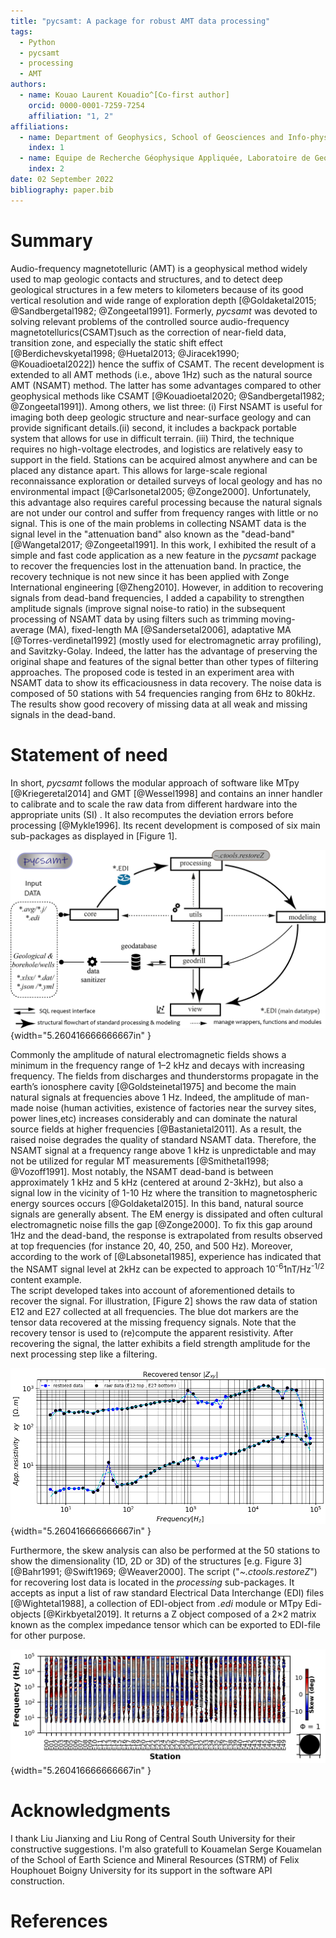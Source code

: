 ```yaml
---
title: "pycsamt: A package for robust AMT data processing"
tags:
  - Python
  - pycsamt
  - processing
  - AMT
authors:
  - name: Kouao Laurent Kouadio^[Co-first author]
    orcid: 0000-0001-7259-7254
    affiliation: "1, 2"
affiliations:
  - name: Department of Geophysics, School of Geosciences and Info-physics, Central South University, China
    index: 1
  - name: Equipe de Recherche Géophysique Appliquée, Laboratoire de Geologie Ressources Minerales et Energetiques, UFR des Sciences de la Terre et des Ressources Minières, Université Félix Houphouët-Boigny, Cote d'Ivoire
    index: 2
date: 02 September 2022
bibliography: paper.bib
---
```



# Summary 

Audio-frequency magnetotelluric (AMT) is a geophysical method widely used to map geologic contacts and structures, and to detect deep geological structures in a few meters to kilometers because of its good vertical resolution and wide range of exploration depth [@Goldaketal2015; @Sandbergetal1982; @Zongeetal1991]. Formerly, _pycsamt_ was devoted to solving relevant problems of the controlled source audio-frequency magnetotellurics(CSAMT)such as the correction of near-field 
data, transition zone, and especially the static shift effect [@Berdichevskyetal1998; @Huetal2013; @Jiracek1990; @Kouadioetal2022])
hence the suffix of CSAMT. The recent development is extended to  all AMT methods 
(i.e., above 1Hz) such as the natural source AMT (NSAMT) method. The latter has some advantages compared to 
other geophysical methods like CSAMT [@Kouadioetal2020; @Sandbergetal1982; @Zongeetal1991]). 
Among others, we list three: (i) First NSAMT is useful for imaging both deep geologic structure and near-surface 
geology and can provide significant details.(ii) second, it includes a backpack portable system that allows 
for use in difficult terrain. (iii) Third, the technique requires no high-voltage electrodes, and logistics 
are relatively easy to support in the field. Stations can be acquired almost anywhere and can be placed any 
distance apart. This allows for large-scale regional reconnaissance exploration or detailed surveys of local 
geology and has no environmental impact [@Carlsonetal2005; @Zonge2000]. Unfortunately, this advantage also 
requires careful processing because the natural signals are not under our control and suffer from frequency 
ranges with little or no signal. This is one of the main problems in collecting NSAMT data is the signal level 
in the "attenuation band" also known as the "dead-band" [@Wangetal2017; @Zongeetal1991].  In this 
work, I exhibited the result of a simple and fast code application as a new feature in the _pycsamt_ package 
to recover the frequencies lost in the attenuation band. In practice, the recovery technique is not new since 
it has been applied with Zonge International engineering [@Zheng2010]. However, in addition to recovering 
signals from dead-band frequencies, I added a capability to strengthen amplitude signals (improve signal 
noise-to ratio) in the subsequent processing of NSAMT data by using filters such as trimming moving-average 
(MA), fixed-length MA [@Sandersetal2006], adaptative MA [@Torres-verdìnetal1992] (mostly used 
for electromagnetic array profiling), and Savitzky-Golay. Indeed, the latter has the advantage of preserving 
the original shape and features of the signal better than other types of filtering approaches. The proposed 
code is tested in an experiment area with NSAMT data to show its efficaciousness in data recovery. The noise data 
is composed of 50 stations with 54 frequencies ranging from 6Hz to 80kHz. The results show good recovery of 
missing data at all weak and missing signals in the dead-band. 


# Statement of need  

In short, _pycsamt_ follows the modular approach of software like MTpy [@Kriegeretal2014] and GMT [@Wessel1998] and contains 
an inner handler to calibrate and to scale the raw data from different hardware into the appropriate units (SI)
. It also recomputes the deviation errors before processing [@Mykle1996]. Its recent development is composed of six main sub-packages 
as displayed in [Figure 1]. 

![Brief illustration of the main sub-packages: core (key functions and methods), modeling (deals with the inversion softwares such Occam2D of @deGrootetal1990, ModEM of @Kelbertetal2014),  utils, processing and geodrill (for geology and drilling)](examples/paper_figures/fig.packages.png){width="5.260416666666667in" }

Commonly the amplitude of natural electromagnetic fields shows a minimum in the frequency range of 1–2 kHz 
and decays with increasing frequency. The fields from discharges and thunderstorms propagate in the earth’s 
ionosphere cavity [@Goldsteinetal1975] and become the main natural signals at frequencies above 1 
Hz. Indeed, the amplitude of man-made noise (human activities, existence of factories near the survey sites, 
power lines,etc) increases considerably and can dominate the natural source fields at higher frequencies [@Bastanietal2011]. 
As a result, the raised noise degrades the quality of standard NSAMT data. Therefore, the NSAMT 
signal at a frequency range above 1 kHz is unpredictable and may not be utilized for regular MT measurements 
[@Smithetal1998; @Vozoff1991]. Most notably, the NSAMT dead-band is between approximately 1 kHz and 
5 kHz (centered at around 2-3kHz), but also a signal low in the vicinity of 1-10 Hz where the transition to 
magnetospheric energy sources occurs [@Goldaketal2015]. In this band, natural source signals are 
generally absent. The EM energy is dissipated and often cultural electromagnetic noise fills the gap 
[@Zonge2000]. To fix this gap around 1Hz and the dead-band, the response is extrapolated from results 
observed at top frequencies (for instance 20, 40, 250, and 500 Hz). Moreover, according to the work of [@Labsonetal1985], 
experience has indicated that the NSAMT signal level at 2kHz can be expected to approach 10<sup>-6</sup>1nT/Hz<sup>-1/2</sup> content example.  
The script developed takes into account of aforementioned details to recover the signal. For illustration, [Figure 2] shows the 
raw data of station E12 and E27 collected at all frequencies. The blue dot markers are the tensor data recovered 
at the missing frequency signals. Note that the recovery tensor is used to (re)compute the apparent resistivity. After recovering the signal, the latter exhibits a field strength amplitude for the next processing step like a filtering.

![A missing data recovery at the missing and attenuation signal at two randomly selected stations E12 and E27](examples/paper_figures/recovered_tensors.PNG){width="5.260416666666667in" }

Furthermore, the skew analysis can also be performed at the 50 stations to show the dimensionality 
(1D, 2D or 3D) of the structures [e.g. Figure 3] [@Bahr1991; @Swift1969; @Weaver2000].  The script ("_~.ctools.restoreZ_") for recovering lost data is located in the *processing* sub-packages.  It accepts as input a list of raw standard Electrical Data Interchange (EDI) files [@Wightetal1988], a collection of 
EDI-object from *.edi* module or  MTpy Edi-objects [@Kirkbyetal2019]. It returns a Z object composed of a 2×2 matrix known as the complex impedance tensor which can be exported to EDI-file for other purpose. 
 
![An example of dimensionality analysis. Skew value greater than 5 degrees shows 3D dimensional structures and 2D or 1D otherwise](examples/paper_figures/fig.skew.PNG){width="5.260416666666667in" }

# Acknowledgments  

I thank Liu Jianxing and Liu Rong of Central South University for their constructive suggestions. I'm also 
gratefull to Kouamelan Serge Kouamelan of  the School of Earth Science and Mineral Resources (STRM) 
of Felix Houphouet Boigny University for its support in the software API construction.


# References 



